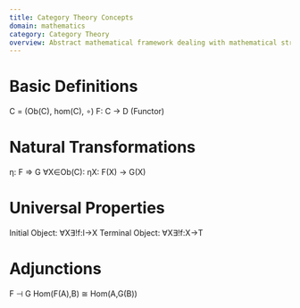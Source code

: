 ```yaml
---
title: Category Theory Concepts
domain: mathematics
category: Category Theory
overview: Abstract mathematical framework dealing with mathematical structures and relationships between them.
---
```


# Basic Definitions
C = (Ob(C), hom(C), ∘)
F: C → D (Functor)

# Natural Transformations
η: F ⇒ G
∀X∈Ob(C): ηX: F(X) → G(X)

# Universal Properties
Initial Object: ∀X∃!f:I→X
Terminal Object: ∀X∃!f:X→T

# Adjunctions
F ⊣ G
Hom(F(A),B) ≅ Hom(A,G(B))
